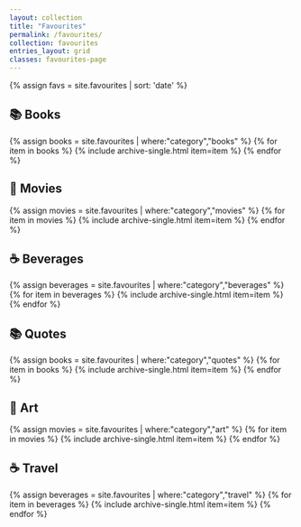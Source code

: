 ```yaml
---
layout: collection
title: "Favourites"
permalink: /favourites/
collection: favourites
entries_layout: grid
classes: favourites-page
---
```


{% assign favs = site.favourites | sort: 'date' %}

## 📚 Books
{% assign books = site.favourites | where:"category","books" %}
{% for item in books %}
  {% include archive-single.html item=item %}
{% endfor %}

## 🎥 Movies
{% assign movies = site.favourites | where:"category","movies" %}
{% for item in movies %}
  {% include archive-single.html item=item %}
{% endfor %}

## ☕ Beverages
{% assign beverages = site.favourites | where:"category","beverages" %}
{% for item in beverages %}
  {% include archive-single.html item=item %}
{% endfor %}


## 📚 Quotes
{% assign books = site.favourites | where:"category","quotes" %}
{% for item in books %}
  {% include archive-single.html item=item %}
{% endfor %}

## 🎥 Art
{% assign movies = site.favourites | where:"category","art" %}
{% for item in movies %}
  {% include archive-single.html item=item %}
{% endfor %}

## ☕ Travel
{% assign beverages = site.favourites | where:"category","travel" %}
{% for item in beverages %}
  {% include archive-single.html item=item %}
{% endfor %}


